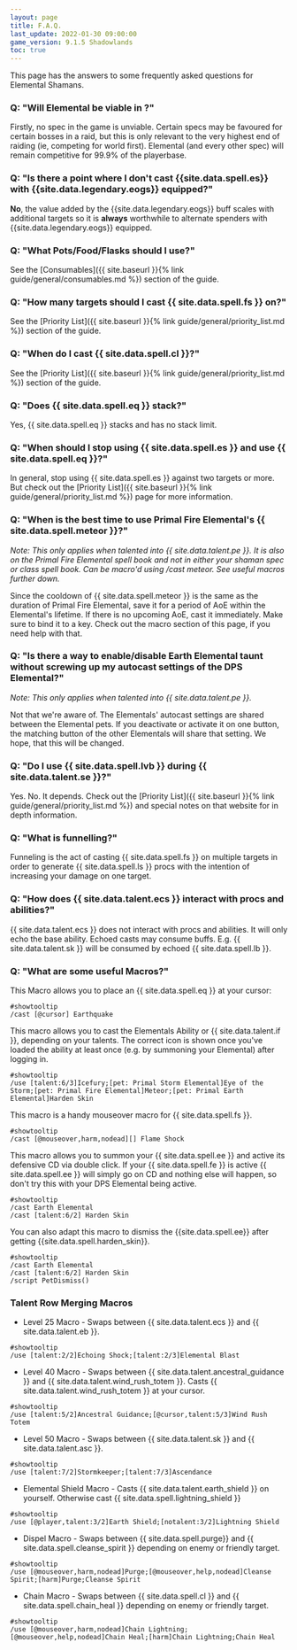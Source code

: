 ```yaml
---
layout: page
title: F.A.Q.
last_update: 2022-01-30 09:00:00
game_version: 9.1.5 Shadowlands
toc: true
---
```


This page has the answers to some frequently asked questions for Elemental Shamans.

### Q: "Will Elemental be viable in <Expansion name> <game version>?"
Firstly, no spec in the game is unviable. Certain specs may be favoured for certain bosses in a raid, but this is only relevant to the very highest end of raiding (ie, competing for world first). Elemental (and every other spec) will remain competitive for 99.9% of the playerbase.
### Q: "Is there a point where I don't cast {{site.data.spell.es}} with {{site.data.legendary.eogs}} equipped?"
**No**, the value added by the {{site.data.legendary.eogs}} buff scales with additional targets so it is **always** worthwhile to alternate spenders with {{site.data.legendary.eogs}} equipped.
 
### Q: "What Pots/Food/Flasks should I use?"
See the [Consumables]({{ site.baseurl }}{% link guide/general/consumables.md %}) section of the guide.

### Q: "How many targets should I cast {{ site.data.spell.fs }} on?"
See the [Priority List]({{ site.baseurl }}{% link guide/general/priority_list.md %}) section of the guide.

### Q: "When do I cast {{ site.data.spell.cl }}?"
See the [Priority List]({{ site.baseurl }}{% link guide/general/priority_list.md %}) section of the guide.

### Q: "Does {{ site.data.spell.eq }} stack?"
Yes, {{ site.data.spell.eq }} stacks and has no stack limit.

### Q: "When should I stop using {{ site.data.spell.es }} and use {{ site.data.spell.eq }}?"
In general, stop using {{ site.data.spell.es }} against two targets or more. But check out the [Priority List]({{ site.baseurl }}{% link guide/general/priority_list.md %}) page for more information.

### Q: "When is the best time to use Primal Fire Elemental's {{ site.data.spell.meteor }}?"
*Note: This only applies when talented into {{ site.data.talent.pe }}. It is also on the Primal Fire Elemental spell book and not in either your shaman spec or class spell book. Can be macro'd using /cast meteor. See useful macros further down.*

Since the cooldown of {{ site.data.spell.meteor }} is the same as the duration of Primal Fire Elemental, save it for a period of AoE within the Elemental's lifetime. If there is no upcoming AoE, cast it immediately. Make sure to bind it to a key. Check out the macro section of this page, if you need help with that.

### Q: "Is there a way to enable/disable Earth Elemental taunt without screwing up my autocast settings of the DPS Elemental?"
*Note: This only applies when talented into {{ site.data.talent.pe }}.*

Not that we're aware of. The Elementals' autocast settings are shared between the Elemental pets. If you deactivate or activate it on one button, the matching button of the other Elementals will share that setting. We hope, that this will be changed.

### Q: "Do I use {{ site.data.spell.lvb }} during {{ site.data.talent.se }}?"
Yes. No. It depends. Check out the [Priority List]({{ site.baseurl }}{% link guide/general/priority_list.md %}) and special notes on that website for in depth information.

### Q: "What is funnelling?"
Funneling is the act of casting {{ site.data.spell.fs }} on multiple targets in order to generate {{ site.data.spell.ls }} procs with the intention of increasing your damage on one target.
 
### Q: "How does {{ site.data.talent.ecs }} interact with procs and abilities?"
{{ site.data.talent.ecs }} does not interact with procs and abilities. It will only echo the base ability. Echoed casts may consume buffs. E.g. {{ site.data.talent.sk }} will be consumed by echoed {{ site.data.spell.lb }}.

### Q: "What are some useful Macros?"
This Macro allows you to place an {{ site.data.spell.eq }} at your cursor:
```
#showtooltip
/cast [@cursor] Earthquake
```

This macro allows you to cast the Elementals Ability or {{ site.data.talent.if }}, depending on your talents. The correct icon is shown once you've loaded the ability at least once (e.g. by summoning your Elemental) after logging in.
```
#showtooltip
/use [talent:6/3]Icefury;[pet: Primal Storm Elemental]Eye of the Storm;[pet: Primal Fire Elemental]Meteor;[pet: Primal Earth Elemental]Harden Skin
```

This macro is a handy mouseover macro for {{ site.data.spell.fs }}.
```
#showtooltip
/cast [@mouseover,harm,nodead][] Flame Shock
```

This macro allows you to summon your {{ site.data.spell.ee }} and active its defensive CD via double click. If your {{ site.data.spell.fe }} is active {{ site.data.spell.ee }} will simply go on CD and nothing else will happen, so don't try this with your DPS Elemental being active.
```
#showtooltip
/cast Earth Elemental
/cast [talent:6/2] Harden Skin
```

You can also adapt this macro to dismiss the {{site.data.spell.ee}} after getting {{site.data.spell.harden_skin}}.
```
#showtooltip
/cast Earth Elemental
/cast [talent:6/2] Harden Skin
/script PetDismiss()
```
### Talent Row Merging Macros
- Level 25 Macro - Swaps between {{ site.data.talent.ecs }} and {{ site.data.talent.eb }}.
```
#showtooltip
/use [talent:2/2]Echoing Shock;[talent:2/3]Elemental Blast
```
 
- Level 40 Macro - Swaps between {{ site.data.talent.ancestral_guidance }} and {{ site.data.talent.wind_rush_totem }}. Casts {{ site.data.talent.wind_rush_totem }} at your cursor.
```
#showtooltip
/use [talent:5/2]Ancestral Guidance;[@cursor,talent:5/3]Wind Rush Totem
```
  
- Level 50 Macro - Swaps between {{ site.data.talent.sk }} and {{ site.data.talent.asc }}.
```
#showtooltip
/use [talent:7/2]Stormkeeper;[talent:7/3]Ascendance
```
 
- Elemental Shield Macro - Casts {{ site.data.talent.earth_shield }} on yourself. Otherwise cast {{ site.data.spell.lightning_shield }}
```
#showtooltip
/use [@player,talent:3/2]Earth Shield;[notalent:3/2]Lightning Shield
```
 
- Dispel Macro - Swaps between {{ site.data.spell.purge}} and {{ site.data.spell.cleanse_spirit }} depending on enemy or friendly target.
```
#showtooltip
/use [@mouseover,harm,nodead]Purge;[@mouseover,help,nodead]Cleanse Spirit;[harm]Purge;Cleanse Spirit
```
 
- Chain Macro - Swaps between {{ site.data.spell.cl }} and {{ site.data.spell.chain_heal }} depending on enemy or friendly target.
```
#showtooltip
/use [@mouseover,harm,nodead]Chain Lightning;[@mouseover,help,nodead]Chain Heal;[harm]Chain Lightning;Chain Heal
```
